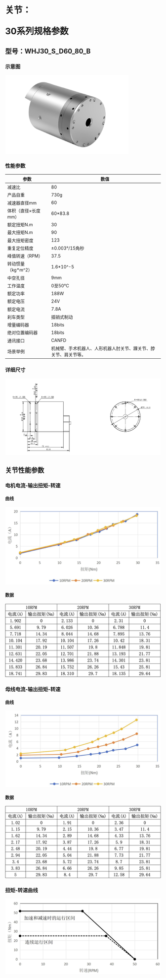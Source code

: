 # <p class="hidden">关节：</p>30系列规格参数

## 型号：WHJ30_S_D60_80_B

### 示意图

<div align="left"> <img src="../WHJ30/30-2.png" width = 400 /> </div>

### 性能参数

| 参数 | 数值 |
| --- | --- |
| 减速比 | 80 |
| 产品自重 | 730g |
| 减速器直径mm | 60 |
| 体积（直径×长度mm） | 60*83.8 |
| 额定扭矩N.m | 30 |
| 最大扭矩N.m | 90 |
| 最大扭矩密度 | 123 |
| 重复定位精度 | ±0.003°/15角秒 |
| 峰值转速（RPM） | 37.5 |
| 转动惯量（kg*m^2） | 1.6*10^-5 |
| 中空孔径 | 9mm |
| 工作温度 | 0至50℃ |
| 额定功率 | 188W |
| 额定电压 | 24V |
| 额定电流 | 7.8A |
| 刹车类型 | 插销式制动 |
| 增量编码器 | 18bits |
| 绝对位置编码器 | 18bits |
| 通讯接口 | CANFD |
| 场景举例 | 机械臂、手术机器人、人形机器人肘关节、踝关节、脖关节、肩关节等。 |

### 详细尺寸

![alt text](<CleanShot 2024-08-21 at 18.17.31.png>)

## 关节性能参数

### 电机电流-输出扭矩-转速

#### 曲线

![alt text](<motorCurrent.png>)

#### 数据

![alt text](<motorCurrentData.png>)

### 母线电流-输出扭矩-转速

#### 曲线

![alt text](<busCurrent.png>)

#### 数据

![alt text](<busCurrentData.png>)

### 扭矩-转速曲线

![alt text](<torqueSpeed.png>)
